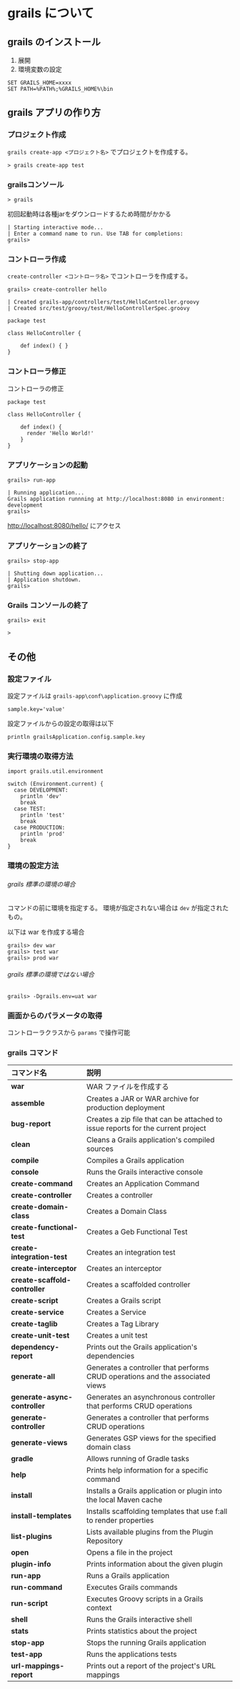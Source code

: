 # grails について

## grails のインストール

1. 展開
2. 環境変数の設定
```
SET GRAILS_HOME=xxxx
SET PATH=%PATH%;%GRAILS_HOME%\bin
```

## grails アプリの作り方

### プロジェクト作成
`grails create-app <プロジェクト名>` でプロジェクトを作成する。
```
> grails create-app test
```

### grailsコンソール
```
> grails
```
初回起動時は各種jarをダウンロードするため時間がかかる

```
| Starting interactive mode...
| Enter a command name to run. Use TAB for completions:
grails>
```

### コントローラ作成
`create-controller <コントローラ名>` でコントローラを作成する。
```
grails> create-controller hello
```

```
| Created grails-app/controllers/test/HelloController.groovy
| Created src/test/groovy/test/HelloControllerSpec.groovy
```

```
package test

class HelloController {

    def index() { }
}
```

### コントローラ修正
コントローラの修正
```
package test

class HelloController {

    def index() {
      render 'Hello World!'
    }
}
```

### アプリケーションの起動

```
grails> run-app
```

```
| Running application...
Grails application runnning at http://localhost:8080 in environment: development
grails>
```

[http://localhost:8080/hello/](http://localhost:8080/hello/) にアクセス

### アプリケーションの終了

```
grails> stop-app
```

```
| Shutting down application...
| Application shutdown.
grails>
```

### Grails コンソールの終了

```
grails> exit
```

```
>
```

## その他

### 設定ファイル

設定ファイルは `grails-app\conf\application.groovy` に作成

```
sample.key='value'
```

設定ファイルからの設定の取得は以下
```groovy:application.groory
println grailsApplication.config.sample.key
```

### 実行環境の取得方法

```
import grails.util.environment

switch (Environment.current) {
  case DEVELOPMENT:
    println 'dev'
    break
  case TEST:
    println 'test'
    break
  case PRODUCTION:
    println 'prod'
    break
}
```

### 環境の設定方法

###### grails 標準の環境の場合
コマンドの前に環境を指定する。
環境が指定されない場合は `dev` が指定されたもの。

以下は war を作成する場合
```
grails> dev war
grails> test war
grails> prod war
```

###### grails 標準の環境ではない場合
```
grails> -Dgrails.env=uat war
```

### 画面からのパラメータの取得

コントローラクラスから `params` で操作可能

### grails コマンド

| コマンド名 | 説明 |
|:-----------|:-----|
| **war**                         | WAR ファイルを作成する |
| **assemble**                    | Creates a JAR or WAR archive for production deployment |
| **bug-report**                  | Creates a zip file that can be attached to issue reports for the current project |
| **clean**                       | Cleans a Grails application's compiled sources |
| **compile**                     | Compiles a Grails application |
| **console**                     | Runs the Grails interactive console |
| **create-command**              | Creates an Application Command |
| **create-controller**           | Creates a controller |
| **create-domain-class**         | Creates a Domain Class |
| **create-functional-test**      | Creates a Geb Functional Test |
| **create-integration-test**     | Creates an integration test |
| **create-interceptor**          | Creates an interceptor |
| **create-scaffold-controller**  | Creates a scaffolded controller |
| **create-script**               | Creates a Grails script |
| **create-service**              | Creates a Service |
| **create-taglib**               | Creates a Tag Library |
| **create-unit-test**            | Creates a unit test |
| **dependency-report**           | Prints out the Grails application's dependencies |
| **generate-all**                | Generates a controller that performs CRUD operations and the associated views |
| **generate-async-controller**   | Generates an asynchronous controller that performs CRUD operations |
| **generate-controller**         | Generates a controller that performs CRUD operations |
| **generate-views**              | Generates GSP views for the specified domain class |
| **gradle**                      | Allows running of Gradle tasks |
| **help**                        | Prints help information for a specific command |
| **install**                     | Installs a Grails application or plugin into the local Maven cache |
| **install-templates**           | Installs scaffolding templates that use f:all to render properties |
| **list-plugins**                | Lists available plugins from the Plugin Repository |
| **open**                        | Opens a file in the project |
| **plugin-info**                 | Prints information about the given plugin |
| **run-app**                     | Runs a Grails application |
| **run-command**                 | Executes Grails commands |
| **run-script**                  | Executes Groovy scripts in a Grails context |
| **shell**                       | Runs the Grails interactive shell |
| **stats**                       | Prints statistics about the project |
| **stop-app**                    | Stops the running Grails application |
| **test-app**                    | Runs the applications tests |
| **url-mappings-report**         | Prints out a report of the project's URL mappings |

